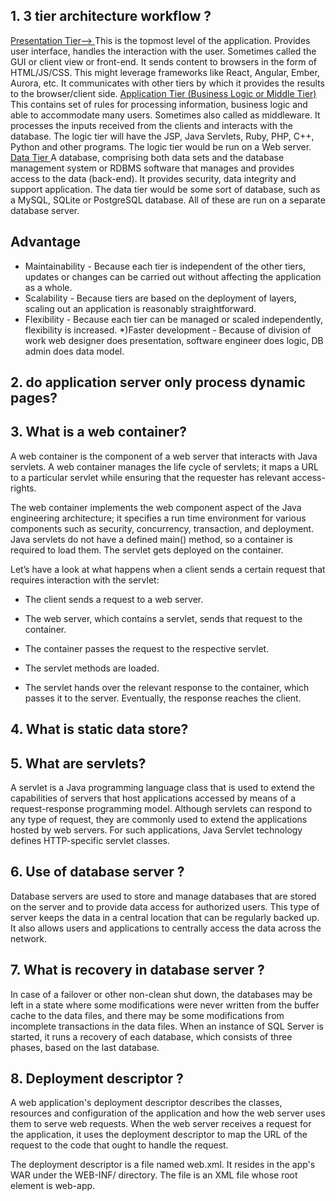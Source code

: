 ## 1. 3 tier architecture workflow ?
<u>Presentation Tier--> </u>
This is the topmost level of the application.
Provides user interface, handles the interaction with the user. Sometimes called the GUI or client view or front-end.
It sends content to browsers in the form of HTML/JS/CSS. This might leverage frameworks like React, Angular, Ember, Aurora, etc.
It communicates with other tiers by which it provides the results to the browser/client side.
<u> Application Tier (Business Logic or Middle Tier)</u>
This contains set of rules for processing information, business logic and able to accommodate many users. Sometimes also called as middleware.
It processes the inputs received from the clients and interacts with the database.
The logic tier will have the JSP, Java Servlets, Ruby, PHP, C++, Python and other programs. The logic tier would be run on a Web server.
<u>Data Tier </u>
A database, comprising both data sets and the database management system or RDBMS software that manages and provides access to the data (back-end).
It provides security, data integrity and support application.
The data tier would be some sort of database, such as a MySQL, SQLite or PostgreSQL database. All of these are run on a separate database server.

<h2>Advantage</h2>

* Maintainability - Because each tier is independent of the other tiers, updates or changes can be carried out without affecting the application as a whole.
* Scalability - Because tiers are based on the deployment of layers, scaling out an application is reasonably straightforward.
* Flexibility - Because each tier can be managed or scaled independently, flexibility is increased.
*)Faster development - Because of division of work web designer does presentation, software engineer does logic, DB admin does data model.


## 2. do application server only process dynamic pages?

## 3.  What is a web container?
  A web container is the component of a web server that interacts with Java servlets. A web container manages the life cycle of servlets; it maps a URL to a particular servlet while ensuring that the requester has relevant access-rights.

The web container implements the web component aspect of the Java engineering architecture; it specifies a run time environment for various components such as security, concurrency, transaction, and deployment.
 Java servlets do not have a defined main() method, so a container is required to load them. The servlet gets deployed on the container.

Let’s have a look at what happens when a client sends a certain request that requires interaction with the servlet:

* The client sends a request to a web server.

* The web server, which contains a servlet, sends that request to the container.

* The container passes the request to the respective servlet.

* The servlet methods are loaded.

* The servlet hands over the relevant response to the container, which passes it to the server. Eventually, the response reaches the client.

## 4. What is static data store?
## 5. What are servlets?
 A servlet is a Java programming language class that is used to extend the capabilities of servers that host applications accessed by means of a request-response programming model. Although servlets can respond to any type of request, they are commonly used to extend the applications hosted by web servers. For such applications, Java Servlet technology defines HTTP-specific servlet classes.

## 6. Use of database server ?
 Database servers are used to store and manage databases that are stored on the server and to provide data access for authorized users. This type of server keeps the data in a central location that can be regularly backed up. It also allows users and applications to centrally access the data across the network.
## 7. What is recovery in database server ?
In case of a failover or other non-clean shut down, the databases may be left in a state where some modifications were never written from the buffer cache to the data files, and there may be some modifications from incomplete transactions in the data files. When an instance of SQL Server is started, it runs a recovery of each database, which consists of three phases, based on the last database.
## 8. Deployment descriptor ?
A web application's deployment descriptor describes the classes, resources and configuration of the application and how the web server uses them to serve web requests. When the web server receives a request for the application, it uses the deployment descriptor to map the URL of the request to the code that ought to handle the request.

The deployment descriptor is a file named web.xml. It resides in the app's WAR under the WEB-INF/ directory. The file is an XML file whose root element is web-app.
